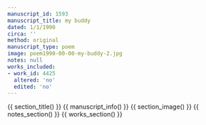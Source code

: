 ```yaml
---
manuscript_id: 1593
manuscript_title: my buddy
dated: 1/1/1990
circa: ''
method: original
manuscript_type: poem
image: poem1990-00-00-my-buddy-2.jpg
notes: null
works_included:
- work_id: 4425
  altered: 'no'
  edited: 'no'
---
```


{{ section_title() }}
{{ manuscript_info() }}
{{ section_image() }}
{{ notes_section() }}
{{ works_section() }}
